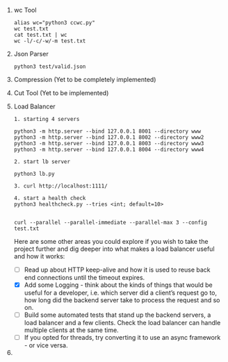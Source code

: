 1. wc Tool
   
   ```
   alias wc="python3 ccwc.py"
   wc test.txt
   cat test.txt | wc 
   wc -l/-c/-w/-m test.txt
   ```

2. Json Parser

    ```
    python3 test/valid.json
    ```

3. Compression (Yet to be completely implemented)

4. Cut Tool (Yet to be implemented)

5. Load Balancer
  
   ```  
   1. starting 4 servers 

   python3 -m http.server --bind 127.0.0.1 8001 --directory www
   python3 -m http.server --bind 127.0.0.1 8002 --directory www2
   python3 -m http.server --bind 127.0.0.1 8003 --directory www3
   python3 -m http.server --bind 127.0.0.1 8004 --directory www4

   2. start lb server

   python3 lb.py

   3. curl http://localhost:1111/
   
   4. start a health check 
   python3 healthcheck.py --tries <int; default=10>


   curl --parallel --parallel-immediate --parallel-max 3 --config test.txt
   ```
   
   Here are some other areas you could explore if you wish to take the project further and dig deeper into what makes a load balancer useful and how it works:

   - [ ] Read up about HTTP keep-alive and how it is used to reuse back end connections until the timeout expires.
   - [x] Add some Logging - think about the kinds of things that would be useful for a developer, i.e. which server did a client’s request go to, how long did the backend server take to process the request and so on.
   - [ ] Build some automated tests that stand up the backend servers, a load balancer and a few clients. Check the load balancer can handle multiple clients at the same time.
   - [ ] If you opted for threads, try converting it to use an async framework - or vice versa.

6. 
